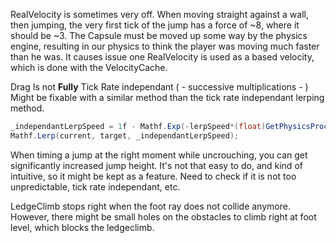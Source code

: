 RealVelocity is sometimes very off. When moving straight against a wall, then jumping, the very first tick of the jump has a force of ~8, where it should be ~3. The Capsule must be moved up some way by the physics engine, resulting in our physics to think the player was moving much faster than he was.
It causes issue one RealVelocity is used as a based velocity, which is done with the VelocityCache.

Drag Is not **Fully** Tick Rate independant ( - successive multiplications - ) Might be fixable with a similar method than the tick rate independant lerping method.
```cs
_independantLerpSpeed = 1f - Mathf.Exp(-lerpSpeed*(float)GetPhysicsProcessDeltaTime());
Mathf.Lerp(current, target, _independantLerpSpeed);
```

When timing a jump at the right moment while uncrouching, you can get significantly increased jump height.
It's not that easy to do, and kind of intuitive, so it might be kept as a feature. Need to check if it is not too unpredictable, tick rate independant, etc.

LedgeClimb stops right when the foot ray does not collide anymore. However, there might be small holes on the obstacles to climb right at foot level, which blocks the ledgeclimb.